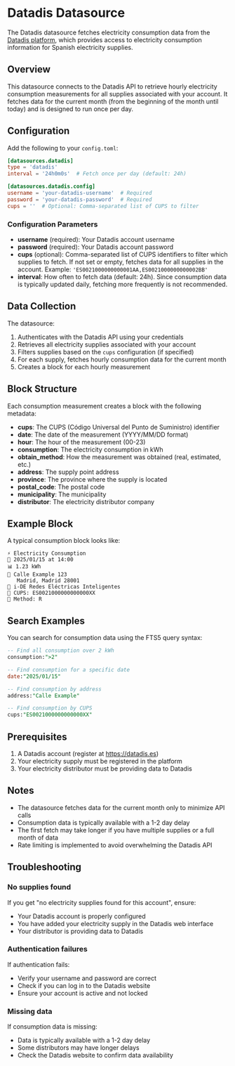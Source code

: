 # Datadis Datasource

The Datadis datasource fetches electricity consumption data from the [Datadis platform](https://datadis.es), which provides access to electricity consumption information for Spanish electricity supplies.

## Overview

This datasource connects to the Datadis API to retrieve hourly electricity consumption measurements for all supplies associated with your account. It fetches data for the current month (from the beginning of the month until today) and is designed to run once per day.

## Configuration

Add the following to your `config.toml`:

```toml
[datasources.datadis]
type = 'datadis'
interval = '24h0m0s'  # Fetch once per day (default: 24h)

[datasources.datadis.config]
username = 'your-datadis-username'  # Required
password = 'your-datadis-password'  # Required
cups = ''  # Optional: Comma-separated list of CUPS to filter
```

### Configuration Parameters

- **username** (required): Your Datadis account username
- **password** (required): Your Datadis account password
- **cups** (optional): Comma-separated list of CUPS identifiers to filter which supplies to fetch. If not set or empty, fetches data for all supplies in the account. Example: `'ES0021000000000001AA,ES0021000000000002BB'`
- **interval**: How often to fetch data (default: 24h). Since consumption data is typically updated daily, fetching more frequently is not recommended.

## Data Collection

The datasource:
1. Authenticates with the Datadis API using your credentials
2. Retrieves all electricity supplies associated with your account
3. Filters supplies based on the `cups` configuration (if specified)
4. For each supply, fetches hourly consumption data for the current month
5. Creates a block for each hourly measurement

## Block Structure

Each consumption measurement creates a block with the following metadata:

- **cups**: The CUPS (Código Universal del Punto de Suministro) identifier
- **date**: The date of the measurement (YYYY/MM/DD format)
- **hour**: The hour of the measurement (00-23)
- **consumption**: The electricity consumption in kWh
- **obtain_method**: How the measurement was obtained (real, estimated, etc.)
- **address**: The supply point address
- **province**: The province where the supply is located
- **postal_code**: The postal code
- **municipality**: The municipality
- **distributor**: The electricity distributor company

## Example Block

A typical consumption block looks like:

```
⚡ Electricity Consumption
📅 2025/01/15 at 14:00
📊 1.23 kWh
📍 Calle Example 123
   Madrid, Madrid 28001
🏢 i-DE Redes Eléctricas Inteligentes
🔌 CUPS: ES0021000000000000XX
📝 Method: R
```

## Search Examples

You can search for consumption data using the FTS5 query syntax:

```sql
-- Find all consumption over 2 kWh
consumption:">2"

-- Find consumption for a specific date
date:"2025/01/15"

-- Find consumption by address
address:"Calle Example"

-- Find consumption by CUPS
cups:"ES0021000000000000XX"
```

## Prerequisites

1. A Datadis account (register at https://datadis.es)
2. Your electricity supply must be registered in the platform
3. Your electricity distributor must be providing data to Datadis

## Notes

- The datasource fetches data for the current month only to minimize API calls
- Consumption data is typically available with a 1-2 day delay
- The first fetch may take longer if you have multiple supplies or a full month of data
- Rate limiting is implemented to avoid overwhelming the Datadis API

## Troubleshooting

### No supplies found
If you get "no electricity supplies found for this account", ensure:
- Your Datadis account is properly configured
- You have added your electricity supply in the Datadis web interface
- Your distributor is providing data to Datadis

### Authentication failures
If authentication fails:
- Verify your username and password are correct
- Check if you can log in to the Datadis website
- Ensure your account is active and not locked

### Missing data
If consumption data is missing:
- Data is typically available with a 1-2 day delay
- Some distributors may have longer delays
- Check the Datadis website to confirm data availability
